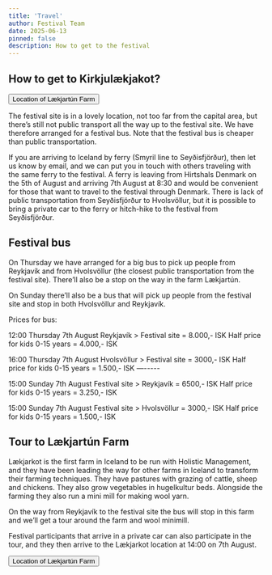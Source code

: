 ```yaml
---
title: 'Travel'
author: Festival Team
date: 2025-06-13
pinned: false
description: How to get to the festival
---
```


<script>
    import Action from '$lib/Action.svelte'
    import Button from '$lib/Button.svelte'
    import Image from  '$lib/Image.svelte'
</script>

## How to get to Kirkjulækjakot?

<Action>
    <Button href="[https://docs.google.com/forms/d/e/1FAIpQLSe-KoYY44SjDJyT3_Pai0Z2JdsfiRzuh7lcO_vFSgwBv7ExAA/viewform](https://maps.app.goo.gl/SVgwUEKyANJkkwnq7)">Location of Lækjartún Farm</Button>
</Action>


The festival site is in a lovely location, not too far from the capital area, but there’s still not public transport all the way up to the festival site.  We have therefore arranged for a festival bus.  Note that the festival bus is cheaper than public transportation.

If you are arriving to Iceland by ferry (Smyril line to Seyðisfjörður), then let us know by email, and we can put you in touch with others traveling with the same ferry to the festival.  A ferry is leaving from Hirtshals Denmark on the 5th of August and arriving 7th August at 8:30 and would be convenient for those that want to travel to the festival through Denmark.  There is lack of public transportation from Seyðisfjörður to Hvolsvöllur, but it is possible to bring a private car to the ferry or hitch-hike to the festival from Seyðisfjörður.


## Festival bus

On Thursday we have arranged for a big bus to pick up people from Reykjavík and from Hvolsvöllur (the closest public transportation from the festival site).  There’ll also be a stop on the way in the farm Lækjartún.

On Sunday there’ll also be a bus that will pick up people from the festival site and stop in both Hvolsvöllur and Reykjavík.

Prices for bus:

12:00 Thursday 7th August   Reykjavík > Festival site  = 8.000,- ISK 
					        Half price for kids 0-15 years = 4.000,- ISK

16:00 Thursday 7th August   Hvolsvöllur > Festival site = 3000,- ISK
					        Half price for kids 0-15 years = 1.500,- ISK
—----- 

15:00 Sunday 7th August     Festival site > Reykjavík = 6500,- ISK
			        		Half price for kids 0-15 years = 3.250,- ISK

15:00 Sunday 7th August     Festival site > Hvolsvöllur = 3000,- ISK
			        		Half price for kids 0-15 years = 1.500,- ISK


## Tour to Lækjartún Farm

Lækjarkot is the first farm in Iceland to be run with Holistic Management, and they have been leading the way for other farms in Iceland to transform their farming techniques.  They have pastures with grazing of cattle, sheep and chickens.  They also grow vegetables in hugelkultur beds.  Alongside the farming they also run a mini mill for making wool yarn. 

On the way from Reykjavík to the festival site the bus will stop in this farm and we’ll get a tour around the farm and wool minimill.  

Festival participants that arrive in a private car can also participate in the tour, and they then arrive to the Lækjarkot location at 14:00 on 7th August.

<Action>
    <Button href="[https://docs.google.com/forms/d/e/1FAIpQLSe-KoYY44SjDJyT3_Pai0Z2JdsfiRzuh7lcO_vFSgwBv7ExAA/viewform](https://maps.app.goo.gl/SVgwUEKyANJkkwnq7)">Location of Lækjartún Farm</Button>
</Action>

